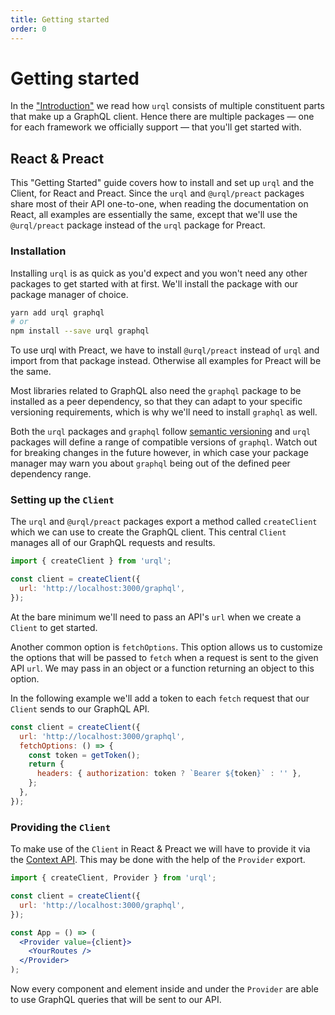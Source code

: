 ```yaml
---
title: Getting started
order: 0
---
```


# Getting started

In the ["Introduction"](./README.md) we read how `urql` consists of multiple constituent parts that
make up a GraphQL client. Hence there are multiple packages — one for each framework we officially
support — that you'll get started with.

## React & Preact

This "Getting Started" guide covers how to install and set up `urql` and the Client, for React and
Preact. Since the `urql` and `@urql/preact` packages share most of their API one-to-one, when
reading the documentation on React, all examples are essentially the same, except that we'll use the
`@urql/preact` package instead of the `urql` package for Preact.

### Installation

Installing `urql` is as quick as you'd expect and you won't need any other packages to get started
with at first. We'll install the package with our package manager of choice.

```sh
yarn add urql graphql
# or
npm install --save urql graphql
```

To use urql with Preact, we have to install `@urql/preact` instead of `urql` and import from
that package instead. Otherwise all examples for Preact will be the same.

Most libraries related to GraphQL also need the `graphql` package to be installed as a peer
dependency, so that they can adapt to your specific versioning requirements, which is why we'll need
to install `graphql` as well.

Both the `urql` packages and `graphql` follow [semantic versioning](https://semver.org) and `urql`
packages will define a range of compatible versions of `graphql`. Watch out for breaking changes in
the future however, in which case your package manager may warn you about `graphql` being out of the
defined peer dependency range.

### Setting up the `Client`

The `urql` and `@urql/preact` packages export a method called `createClient` which we can use to
create the GraphQL client. This central `Client` manages all of our GraphQL requests and results.

```js
import { createClient } from 'urql';

const client = createClient({
  url: 'http://localhost:3000/graphql',
});
```

At the bare minimum we'll need to pass an API's `url` when we create a `Client` to get started.

Another common option is `fetchOptions`. This option allows us to customize the options that will be
passed to `fetch` when a request is sent to the given API `url`. We may pass in an object or a
function returning an object to this option.

In the following example we'll add a token to each `fetch` request that our `Client` sends to our
GraphQL API.

```js
const client = createClient({
  url: 'http://localhost:3000/graphql',
  fetchOptions: () => {
    const token = getToken();
    return {
      headers: { authorization: token ? `Bearer ${token}` : '' },
    };
  },
});
```

### Providing the `Client`

To make use of the `Client` in React & Preact we will have to provide it via the
[Context API](https://reactjs.org/docs/context.html). This may be done with the help of
the `Provider` export.

```jsx
import { createClient, Provider } from 'urql';

const client = createClient({
  url: 'http://localhost:3000/graphql',
});

const App = () => (
  <Provider value={client}>
    <YourRoutes />
  </Provider>
);
```

Now every component and element inside and under the `Provider` are able to use GraphQL queries that
will be sent to our API.
